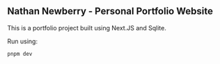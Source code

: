 ## Nathan Newberry - Personal Portfolio Website

This is a portfolio project built using Next.JS and Sqlite.

Run using:

```bash
pnpm dev
```
